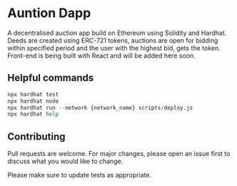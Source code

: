 # Auntion Dapp

A decentralised auction app build on Ethereum using Solidity and Hardhat. Deeds are created using ERC-721 tokens, auctions are open for bidding within specified period and the user with the highest bid, gets the token. Front-end is being built with React and will be added here soon.


## Helpful commands

```python
npx hardhat test
npx hardhat node
npx hardhat run --network {network_name} scripts/deploy.js
npx hardhat help
```
## Contributing
Pull requests are welcome. For major changes, please open an issue first to discuss what you would like to change.

Please make sure to update tests as appropriate.